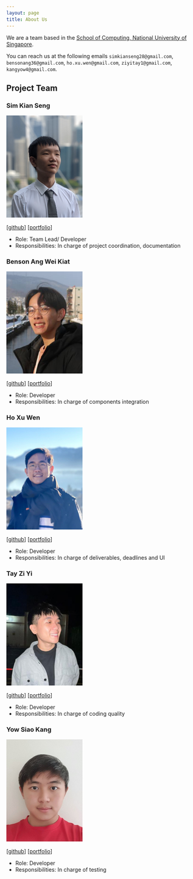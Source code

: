 ```yaml
---
layout: page
title: About Us
---
```


We are a team based in the [School of Computing, National University of Singapore](http://www.comp.nus.edu.sg).

You can reach us at the following emails `simkianseng28@gmail.com`, `bensonang36@gmail.com`, `ho.xu.wen@gmail.com`, `ziyitay1@gmail.com`, `kangyow4@gmail.com`.

## Project Team

### Sim Kian Seng

<img src="images/simkianseng.png" width="200px">

[[github](https://github.com/SimKianSeng)]
[[portfolio](team/simkianseng)]

- Role: Team Lead/ Developer
- Responsibilities: In charge of project coordination, documentation

### Benson Ang Wei Kiat

<img src="images/benson15912.png" width="200px">

[[github](http://github.com/Benson15912)]
[[portfolio](team/benson15912)]

- Role: Developer
- Responsibilities: In charge of components integration

### Ho Xu Wen

<img src="images/xuwen-ho.png" width="200px">

[[github](http://github.com/xuwen-ho)]
[[portfolio](team/xuwen-ho)]

- Role: Developer
- Responsibilities: In charge of deliverables, deadlines and UI

### Tay Zi Yi

<img src="images/tayziyi.png" width="200px">

[[github](http://github.com/tayziyi)]
[[portfolio](team/tayziyi)]

- Role: Developer
- Responsibilities: In charge of coding quality

### Yow Siao Kang

<img src="images/yowsiaokang.png" width="200px">

[[github](http://github.com/YowSiaoKang)]
[[portfolio](team/yowsiaokang)]

- Role: Developer
- Responsibilities: In charge of testing
